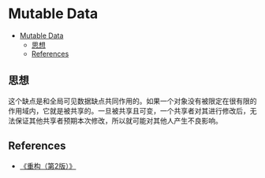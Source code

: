 # Mutable Data


<!-- TOC -->

- [Mutable Data](#mutable-data)
    - [思想](#思想)
    - [References](#references)

<!-- /TOC -->


## 思想
这个缺点是和全局可见数据缺点共同作用的。如果一个对象没有被限定在很有限的作用域内，它就是被共享的。一旦被共享且可变，一个共享者对其进行修改后，无法保证其他共享者预期本次修改，所以就可能对其他人产生不良影响。


## References
* [《重构（第2版）》](https://book.douban.com/subject/33400354/)
